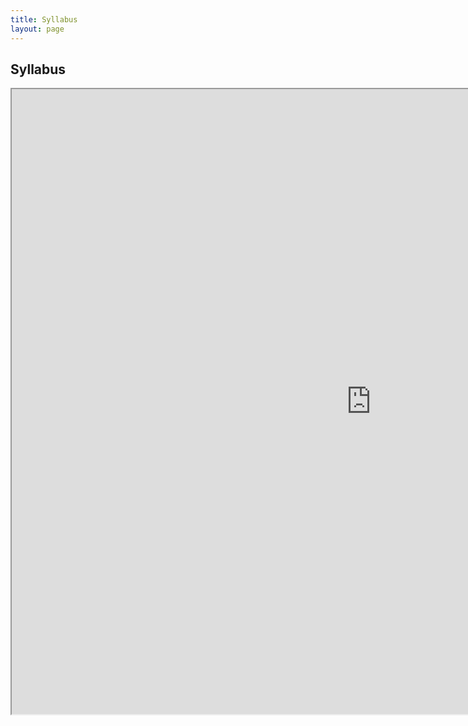```yaml
---
title: Syllabus
layout: page
---
```


## Syllabus
<iframe src="https://docs.google.com/spreadsheets/d/e/2PACX-1vSyfpuPx_YVsYb2DHrAUYN7lNjZvlagm5L4azqElgYWfhVkIGN8-z_btKocBngDLotctXj7ye6XChyM/pubhtml?gid=472940486&amp;single=true&amp;widget=true&amp;headers=false" width="1150" height="1000" align="center"></iframe>
